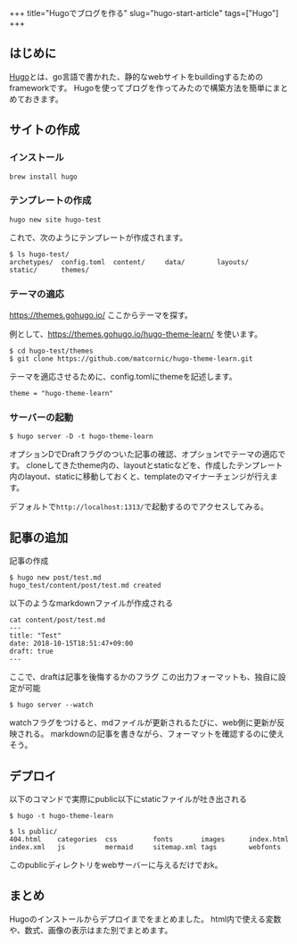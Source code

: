 +++
title="Hugoでブログを作る"
slug="hugo-start-article"
tags=["Hugo"]
+++
## はじめに
[Hugo](https://gohugo.io/)とは、go言語で書かれた、静的なwebサイトをbuildingするためのframeworkです。
Hugoを使ってブログを作ってみたので構築方法を簡単にまとめておきます。

## サイトの作成
### インストール

```
brew install hugo
```

### テンプレートの作成

```
hugo new site hugo-test
```

これで、次のようにテンプレートが作成されます。

```
$ ls hugo-test/
archetypes/  config.toml  content/     data/        layouts/     static/      themes/
```

### テーマの適応

https://themes.gohugo.io/ ここからテーマを探す。

例として、https://themes.gohugo.io/hugo-theme-learn/ を使います。

```
$ cd hugo-test/themes
$ git clone https://github.com/matcornic/hugo-theme-learn.git
```

テーマを適応させるために、config.tomlにthemeを記述します。

```
theme = "hugo-theme-learn"
```

### サーバーの起動
```
$ hugo server -D -t hugo-theme-learn
```

オプションDでDraftフラグのついた記事の確認、オプションtでテーマの適応です。
cloneしてきたtheme内の、layoutとstaticなどを、作成したテンプレート内のlayout、staticに移動しておくと、templateのマイナーチェンジが行えます。

デフォルトで`http://localhost:1313/`で起動するのでアクセスしてみる。

## 記事の追加

記事の作成
```
$ hugo new post/test.md
hugo_test/content/post/test.md created
```

以下のようなmarkdownファイルが作成される
```
cat content/post/test.md
---
title: "Test"
date: 2018-10-15T18:51:47+09:00
draft: true
---
```

ここで、draftは記事を後悔するかのフラグ
この出力フォーマットも、独自に設定が可能

```
$ hugo server --watch
```

watchフラグをつけると、mdファイルが更新されるたびに、web側に更新が反映される。
markdownの記事を書きながら、フォーマットを確認するのに使えそう。

## デプロイ

以下のコマンドで実際にpublic以下にstaticファイルが吐き出される

```
$ hugo -t hugo-theme-learn
```

```
$ ls public/
404.html    categories  css         fonts       images      index.html  index.xml   js          mermaid     sitemap.xml tags        webfonts
```

このpublicディレクトリをwebサーバーに与えるだけでおk。

## まとめ
Hugoのインストールからデプロイまでをまとめました。
html内で使える変数や、数式、画像の表示はまた別でまとめます。
